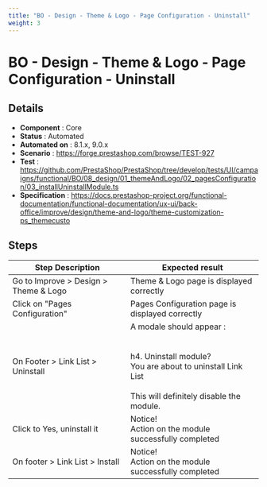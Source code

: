 ```yaml
---
title: "BO - Design - Theme & Logo - Page Configuration - Uninstall"
weight: 3
---
```


# BO - Design - Theme & Logo - Page Configuration - Uninstall
## Details
* **Component** : Core
* **Status** : Automated
* **Automated on** : 8.1.x, 9.0.x
* **Scenario** : https://forge.prestashop.com/browse/TEST-927
* **Test** : https://github.com/PrestaShop/PrestaShop/tree/develop/tests/UI/campaigns/functional/BO/08_design/01_themeAndLogo/02_pagesConfiguration/03_installUninstallModule.ts
* **Specification** : https://docs.prestashop-project.org/functional-documentation/functional-documentation/ux-ui/back-office/improve/design/theme-and-logo/theme-customization-ps_themecusto

## Steps
| Step Description | Expected result |
| ----- | ----- |
| Go to Improve > Design > Theme & Logo | Theme & Logo page is displayed correctly |
| Click on "Pages Configuration" | Pages Configuration page is displayed correctly |
| On Footer > Link List > Uninstall | A modale should appear :<br><br> <br>h4. Uninstall module?<br>You are about to uninstall Link List<br><br>This will definitely disable the module. |
| Click to Yes, uninstall it | Notice!<br>Action on the module successfully completed |
| On footer > Link List > Install | Notice!<br>Action on the module successfully completed |
